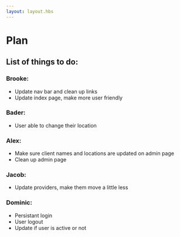 ```yaml
---
layout: layout.hbs
---
```


# Plan

## List of things to do:
### Brooke:
* Update nav bar and clean up links
* Update index page, make more user friendly

### Bader:
* User able to change their location

### Alex:
* Make sure client names and locations are updated on admin page
* Clean up admin page

### Jacob:
* Update providers, make them move a little less

### Dominic:
* Persistant login
* User logout
* Update if user is active or not

